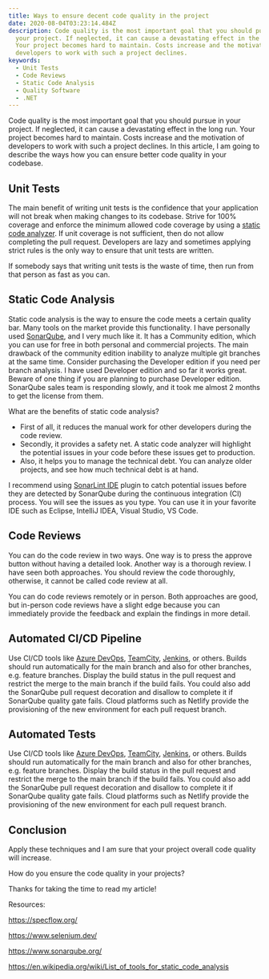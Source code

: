 ```yaml
---
title: Ways to ensure decent code quality in the project
date: 2020-08-04T03:23:14.484Z
description: Code quality is the most important goal that you should pursue in
  your project. If neglected, it can cause a devastating effect in the long run.
  Your project becomes hard to maintain. Costs increase and the motivation of
  developers to work with such a project declines.
keywords:
  - Unit Tests
  - Code Reviews
  - Static Code Analysis
  - Quality Software
  - .NET
---
```

Code quality is the most important goal that you should pursue in your project. If neglected, it can cause a devastating effect in the long run. Your project becomes hard to maintain. Costs increase and the motivation of developers to work with such a project declines. In this article, I am going to describe the ways how you can ensure better code quality in your codebase.

## Unit Tests

The main benefit of writing unit tests is the confidence that your application will not break when making changes to its codebase. Strive for 100% coverage and enforce the minimum allowed code coverage by using a [static code analyzer](https://en.wikipedia.org/wiki/List_of_tools_for_static_code_analysis). If unit coverage is not sufficient, then do not allow completing the pull request. Developers are lazy and sometimes applying strict rules is the only way to ensure that unit tests are written.

If somebody says that writing unit tests is the waste of time, then run from that person as fast as you can.

## Static Code Analysis

Static code analysis is the way to ensure the code meets a certain quality bar. Many tools on the market provide this functionality. I have personally used [SonarQube](https://www.sonarqube.org/), and I very much like it. It has a Community edition, which you can use for free in both personal and commercial projects. The main drawback of the community edition inability to analyze multiple git branches at the same time. Consider purchasing the Developer edition if you need per branch analysis. I have used Developer edition and so far it works great. Beware of one thing if you are planning to purchase Developer edition. SonarQube sales team is responding slowly, and it took me almost 2 months to get the license from them.

What are the benefits of static code analysis?

* First of all, it reduces the manual work for other developers during the code review.
* Secondly, it provides a safety net. A static code analyzer will highlight the potential issues in your code before these issues get to production.
* Also, it helps you to manage the technical debt. You can analyze older projects, and see how much technical debt is at hand.

I recommend using [SonarLint IDE](https://www.sonarlint.org/) plugin to catch potential issues before they are detected by SonarQube during the continuous integration (CI) process. You will see the issues as you type. You can use it in your favorite IDE such as Eclipse, IntelliJ IDEA, Visual Studio, VS Code.

## Code Reviews

You can do the code review in two ways. One way is to press the approve button without having a detailed look. Another way is a thorough review. I have seen both approaches. You should review the code thoroughly, otherwise, it cannot be called code review at all.

You can do code reviews remotely or in person. Both approaches are good, but in-person code reviews have a slight edge because you can immediately provide the feedback and explain the findings in more detail.

## Automated CI/CD Pipeline

Use CI/CD tools like [Azure DevOps](https://azure.microsoft.com/en-us/services/devops/), [TeamCity](https://www.jetbrains.com/teamcity/), [Jenkins](https://www.jenkins.io/), or others. Builds should run automatically for the main branch and also for other branches, e.g. feature branches. Display the build status in the pull request and restrict the merge to the main branch if the build fails. You could also add the SonarQube pull request decoration and disallow to complete it if SonarQube quality gate fails. Cloud platforms such as Netlify provide the provisioning of the new environment for each pull request branch.

## Automated Tests

Use CI/CD tools like [Azure DevOps](https://azure.microsoft.com/en-us/services/devops/), [TeamCity](https://www.jetbrains.com/teamcity/), [Jenkins](https://www.jenkins.io/), or others. Builds should run automatically for the main branch and also for other branches, e.g. feature branches. Display the build status in the pull request and restrict the merge to the main branch if the build fails. You could also add the SonarQube pull request decoration and disallow to complete it if SonarQube quality gate fails. Cloud platforms such as Netlify provide the provisioning of the new environment for each pull request branch.

## Conclusion

Apply these techniques and I am sure that your project overall code quality will increase.

How do you ensure the code quality in your projects?

Thanks for taking the time to read my article!

Resources:

https://specflow.org/

https://www.selenium.dev/

https://www.sonarqube.org/

https://en.wikipedia.org/wiki/List_of_tools_for_static_code_analysis